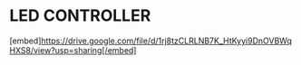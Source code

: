 # LED CONTROLLER
[embed]https://drive.google.com/file/d/1rj8tzCLRLNB7K_HtKyyi9DnOVBWqHXS8/view?usp=sharing[/embed]


